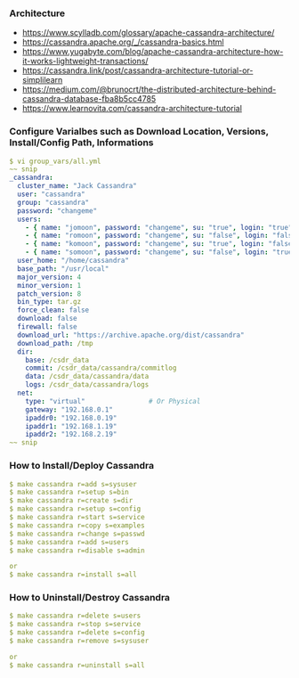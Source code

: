 ### Architecture
- https://www.scylladb.com/glossary/apache-cassandra-architecture/
- https://cassandra.apache.org/_/cassandra-basics.html
- https://www.yugabyte.com/blog/apache-cassandra-architecture-how-it-works-lightweight-transactions/
- https://cassandra.link/post/cassandra-architecture-tutorial-or-simplilearn
- https://medium.com/@brunocrt/the-distributed-architecture-behind-cassandra-database-fba8b5cc4785
- https://www.learnovita.com/cassandra-architecture-tutorial



### Configure Varialbes such as Download Location, Versions, Install/Config Path, Informations
```yaml
$ vi group_vars/all.yml
~~ snip
_cassandra:
  cluster_name: "Jack Cassandra"
  user: "cassandra"
  group: "cassandra"
  password: "changeme"
  users:
    - { name: "jomoon", password: "changeme", su: "true", login: "true" }
    - { name: "romoon", password: "changeme", su: "false", login: "false" }
    - { name: "komoon", password: "changeme", su: "true", login: "false" }
    - { name: "somoon", password: "changeme", su: "false", login: "true" }
  user_home: "/home/cassandra"
  base_path: "/usr/local"
  major_version: 4
  minor_version: 1
  patch_version: 8
  bin_type: tar.gz
  force_clean: false
  download: false
  firewall: false
  download_url: "https://archive.apache.org/dist/cassandra"
  download_path: /tmp
  dir:
    base: /csdr_data
    commit: /csdr_data/cassandra/commitlog
    data: /csdr_data/cassandra/data
    logs: /csdr_data/cassandra/logs
  net:
    type: "virtual"                # Or Physical
    gateway: "192.168.0.1"
    ipaddr0: "192.168.0.19"
    ipaddr1: "192.168.1.19"
    ipaddr2: "192.168.2.19"
~~ snip
```
### How to Install/Deploy Cassandra
```yaml
$ make cassandra r=add s=sysuser
$ make cassandra r=setup s=bin
$ make cassandra r=create s=dir
$ make cassandra r=setup s=config
$ make cassandra r=start s=service
$ make cassandra r=copy s=examples
$ make cassandra r=change s=passwd
$ make cassandra r=add s=users
$ make cassandra r=disable s=admin

or
$ make cassandra r=install s=all
```

### How to Uninstall/Destroy Cassandra
```yaml
$ make cassandra r=delete s=users
$ make cassandra r=stop s=service
$ make cassandra r=delete s=config
$ make cassandra r=remove s=sysuser

or
$ make cassandra r=uninstall s=all
```
